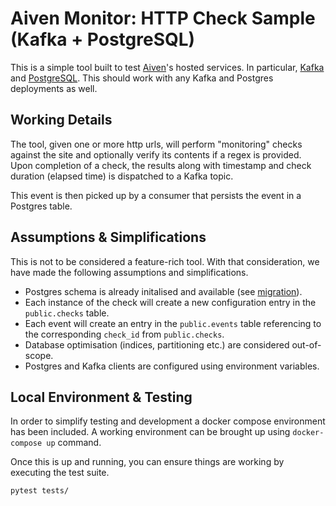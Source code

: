 # Aiven Monitor: HTTP Check Sample (Kafka + PostgreSQL)
This is a simple tool built to test [Aiven](https://aiven.io)'s hosted services. In 
particular, [Kafka](https://kafka.apache.org/) and [PostgreSQL](https://www.postgresql.org/).
This should work with any Kafka and Postgres deployments as well.

## Working Details
The tool, given one or more http urls, will perform "monitoring" checks against the site 
and optionally verify its contents if a regex is provided. Upon completion of a check,
the results along with timestamp and check duration (elapsed time) is dispatched to a 
Kafka topic.

This event is then picked up by a consumer that persists the event in a Postgres table.

## Assumptions & Simplifications
This is not to be considered a feature-rich tool. With that consideration, we have made
the following assumptions and simplifications.

* Postgres schema is already initalised and available (see [migration](database/000_initial_migration.up.sql)).
* Each instance of the check will create a new configuration entry in the `public.checks` table.
* Each event will create an entry in the `public.events` table referencing to the corresponding `check_id` from `public.checks`.
* Database optimisation (indices, partitioning etc.) are considered out-of-scope.
* Postgres and Kafka clients are configured using environment variables.

## Local Environment & Testing
In order to simplify testing and development a docker compose environment has been included. A 
working environment can be brought up using `docker-compose up` command.

Once this is up and running, you can ensure things are working by executing the test suite.

```sh
pytest tests/
```

